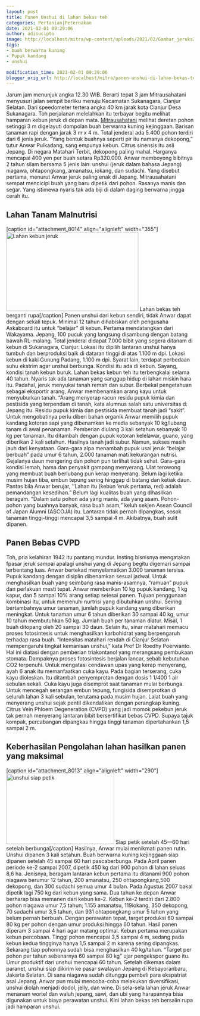```yaml
---
layout: post
title: Panen Unshui di lahan bekas teh
categories: Pertanian|Peternakan
date: 2021-02-01 09:29:06
author: adisucipto
image: http://localhost/mitra/wp-content/uploads/2021/02/Gambar_jeruks2_1024x757.jpg
tags:
- buah berwarna kuning
- Pupuk kandang
- unshui

modification_time: 2021-02-01 09:29:06
blogger_orig_url: http://localhost/mitra/panen-unshui-di-lahan-bekas-teh.html
---
```


Jarum jam menunjuk angka 12.30 WIB. Berarti tepat 3 jam Mitrausahatani menyusuri jalan sempit berliku menuju Kecamatan Sukanagara, Cianjur Selatan. Dari speedometer tertera angka 40 km jarak kota Cianjur Desa Sukanagara. Toh perjalanan melelahkan itu terbayar begitu melihat hamparan kebun jeruk di depan mata.
<a href="http://127.0.0.1/mitra">Mitrausahatani</a> melihat deretan pohon setinggi 3 m digelayuti dompolan buah berwarna kuning kejinggaan. Barisan tanaman rapi dengan jarak 3 m x 4 m. Total jenderal ada 5.400 pohon terdiri dari 6 jenis jeruk. “Yang bentuk buahnya seperti pir itu namanya dekopong,” tutur Anwar Pulkadang, sang empunya kebun. Citrus sinensis itu asli Jepang.
Di negara Matahari Terbit, dekopong paling mahal. Harganya mencapai 400 yen per buah setara Rp320.000. Anwar memboyong bibitnya 2 tahun silam bersama 5 jenis lain: unshui (jeruk dalam bahasa Jepang) niagawa, ohtapongkang, amanatsu, iokang, dan sudachi. Yang disebut pertama, menurut Anwar jeruk paling enak di Jepang. Mitrausahatani sempat mencicipi buah yang baru dipetik dari pohon. Rasanya manis dan segar. Yang istimewa nyaris tak ada biji di dalam daging berwarna jingga cerah itu.
<h2 id="Malnutrisi">Lahan Tanam Malnutrisi</h2>
[caption id="attachment_8014" align="alignleft" width="355"]<a href="http://127.0.0.1/mitra/wp-content/uploads/2021/02/Gambar_jeruks1_1024x611.jpg"><img class="wp-image-8014" src="http://127.0.0.1/mitra/wp-content/uploads/2021/02/Gambar_jeruks1_1024x611.jpg" alt="Lahan kebun jeruk" width="355" height="212" /></a> Lahan bekas teh berganti rupa[/caption]
Panen unshui dari kebun sendiri, tidak Anwar dapat dengan sekali tepuk. Minimal 12 tahun dihabiskan oleh pengusaha Askaboard itu untuk “belajar” di kebun. Pertama mendatangkan dari Wakayama. Jepang, 100 pucuk yang langsung disambung dengan batang bawah RL-malang. Total jenderal didapat 7.000 bibit yang segera ditanam di kebun di Sukanagara, Cianjur.
Lokasi itu dipilih lantaran unshui hanya tumbuh dan berproduksi baik di dataran tinggi di atas 1.100 m dpi. Lokasi kebun di kaki Gunung Padang, 1.100 m dpi. Syarat lain, terdapat perbedaan suhu ekstrim agar unshui berbunga. Kondisi itu ada di kebun.
Sayang, kondisi tanah kebun buruk. Lahan bekas kebun teh itu terbengkalai selama 40 tahun. Nyaris tak ada tanaman yang sanggup hidup di lahan miskin hara itu. Padahal, jeruk menyukai tanah remah dan subur. Berbekal pengetahuan sebagai eksportir arang, Anwar membenamkan arang kayu untuk menyuburkan tanah. “Arang menyerap racun residu pupuk kimia dan pestisida yang terpendam di tanah, kata alumnus salah satu universitas d: Jepang itu.
Residu pupuk kimia dan pestisida membuat tanah jadi “sakit”. Untuk mengobatinya perlu diberi bahan organik Anwar memilih pupuk kandang kotoran sapi yang dibenamkan ke media sebanyak 10 kg/lubang tanam di awal penanaman. Pemberian diulang 3 kali setahun sebanyak 10 kg per tanaman. Itu ditambah dengan pupuk kotoran kelelawar, guano, yang diberikan 2 kali setahun.
Hasilnya tanah jadi subur. Namun, sukses masih jauh dari kenyataan. Gara-gara alpa menambah pupuk usai jeruk “belajar berbuah” pada umur 6 tahun, 2.000 tanaman mati kekurangan nutrisi. Gejalanya daun mengering dan pohon pun terlihat tidak sehat. Gara-gara kondisi lemah, hama dan penyakit gampang menyerang. Ulat terowong yang membuat buah berlubang pun kerap menyerang. Belum lagi ketika musim hujan tiba, embun tepung sering hinggap di batang dan ketiak daun. Pantas bila Anwar berujar, ’’Lahan itu (kebun ’eruk pertama, red) adalah pemandangan kesedihan.”
Belum lagi kualitas buah yang dihasilkan beragam. “Dalam satu pohon ada yang manis, ada yang asam. Pohon-pohon yang buahnya banyak, rasa buah asam,” keluh sekjen Asean Council of Japan Alumni (ASCOJA) itu. Lantaran tidak pernah dipangkas, sosok tanaman tinggi-tinggi mencapai 3,5 sampai 4 m. Akibatnya, buah sulit dipanen.
<h2 id="CVPD">Panen Bebas CVPD</h2>
Toh, pria kelahiran 1942 itu pantang mundur. Insting bisnisnya mengatakan fpasar jeruk sampai apalagi unshui yang di Jepang begitu digemari sampai terbentang luas. Anwar bertekad menyelamatkan 3.000 tanaman tersisa. Pupuk kandang dengan disiplin dibenamkan sesuai jadwal. Untuk menghasilkan buah yang seimbang rasa manis-asamnya, “ramuan” pupuk dan perlakuan mesti tepat.
Anwar memberikan 10 kg pupuk kandang, 1 kg kapur, dan 5 sampai 10% arang setiap selesai panen. Tujuan penggunaan kombinasi itu, untuk memenuhi nurtrisi yang dibutuhkan unshui. Seiring bertambahnya umur tanaman, jumlah pupuk kandang yang diberikan meningkat. Untuk tanaman umur 6 tahun diberikan 30 sampai 40 kg, umur 10 tahun membutuhkan 50 kg.
Jumlah buah per tanaman diatur. Misal, 1 buah ditopang oleh 20 sampai 30 daun. Selain itu, sinar matahari memacu proses fotosintesis untuk menghasilkan karbohidrat yang berpengaruh terhadap rasa buah. “Intensitas matahari rendah di Cianjur Selatan mempengaruhi tingkat kemanisan unshui,” kata Prof Dr Roedhy Poerwanto. Hal ini diatasi dengan pemberian triakontanol yang merangsang pembukaan stomata. Dampaknya proses fotosintesis berjalan lancar, sebab kebutuhan CO2 terpenuhi.
Untuk mengatasi cendawan upas yang kerap menyerang, ayah 6 anak itu memanfaatkan cuka kayu. Pada bagian terserang, cuka kayu dioleskan. Itu ditambah penyemprotan dengan dosis 1 1/400 1 air sebulan sekali. Cuka kayu juga disemprot saat tanaman mulai berbunga. Untuk mencegah serangan embun tepung, fungisida disemprotkan di seluruh lahan 3 kali sebulan, terutama pada musim hujan.
Lalat buah yang menyerang unshui sejak pentil dikendalikan dengan perangkap kuning. Citrus Vein Phloem Degeneration (CVPD) yang jadi momok pekebun jeruk tak pernah menyerang lantaran bibit bersertifikat bebas CVPD. Supaya tajuk kompak, percabangan dipangkas hingga tinggi tanaman dipertahankan 1,5 sampai 2 m.
<h2 id="maksimal">Keberhasilan Pengolahan lahan hasilkan panen yang maksimal</h2>
[caption id="attachment_8013" align="alignleft" width="290"]<a href="http://127.0.0.1/mitra/wp-content/uploads/2021/02/Gambar_jeruks_1024x667-1.jpg"><img class="wp-image-8013" src="http://127.0.0.1/mitra/wp-content/uploads/2021/02/Gambar_jeruks_1024x667-1.jpg" alt="unshui siap petik" width="290" height="189" /></a> Siap petik setelah 45—60 hari setelah berbunga[/caption]
Hasilnya, Anwar mulai menikmati panen rutin. Unshui dipanen 3 kali setahun. Buah berwarna kuning kejinggaan siap dipanen setelah 45 sampai 60 hari pascaberbunga. Pada April panen periode ke-2 sampai 2007, dipetik 450 kg dari 900 pohon di lahan seluas 8,6 ha. Jenisnya, beragam lantaran kebun pertama itu ditanami 900 pohon niagawa berumur 12 tahun, 200 amanatsu, 250 ohtapongkang,500 dekopong, dan 300 sudachi semua umur 4 bulan. Pada Agustus 2007 bakal dipetik lagi 750 kg dari kebun yang sama.
Dua tahun ke depan Anwar berharap bisa memanen dari kebun ke-2. Kebun ke-2 terdiri dari 2.800 pohon niagawa umur 7,5 tahun; 1.155 amanatsu, 119iokang, 350 dekopong, 70 sudachi umur 3,5 tahun, dan 931 ohtapongkang umur 5 tahun yang belum pernah berbuah. Dengan perawatan tepat, target produksi 60 sampai 80 kg per pohon dengan umur produksi hingga 60 tahun. Hasil panen diperam 3 sampai 4 hari agar matang optimal.
Kebun pertama merupakan kebun percobaan. Tinggi pohon mencapai 3,5 sampai 4 m, sedang pada kebun kedua tingginya hanya 1,5 sampai 2 m karena sering dipangkas. Sekarang tiap pohonnya sudah bisa menghasilkan 40 kg/tahun. “Target per pohon per tahun sebenarnya 60 sampai 80 kg” ujar pengekspor guano itu. Umur produktif dari unshui mencapai 60 tahun.
Setelah dikemas dalam paranet, unshui siap dikirim ke pasar swalayan Jepang di Kebayoranbaru, Jakarta Selatan. Di sana niagawa sudah ditunggu pembeli para ekspatriat asal Jepang. Anwar pun mulai mencoba-coba melakukan diversifikasi, unshui diolah menjadi dodol, jelly, dan wine. Di sela-sela lahan jeruk Anwar menanam wortel dan waluh jepang, sawi, dan ubi yang harapannya bisa digunakan untuk biaya perawatan unshui. Kini lahan bekas teh bersalin rupa jadi hamparan unshui.
